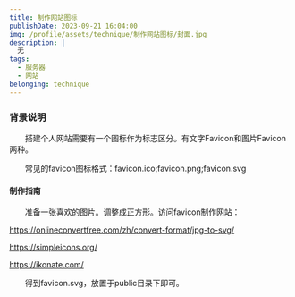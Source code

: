 ```yaml
---
title: 制作网站图标
publishDate: 2023-09-21 16:04:00
img: /profile/assets/technique/制作网站图标/封面.jpg
description: |
  无
tags:
  - 服务器
  - 网站
belonging: technique
---
```


### 背景说明

　　搭建个人网站需要有一个图标作为标志区分。有文字Favicon和图片Favicon两种。

　　常见的favicon图标格式：favicon.ico;favicon.png;favicon.svg

#### 制作指南

　　准备一张喜欢的图片。调整成正方形。访问favicon制作网站：

https://onlineconvertfree.com/zh/convert-format/jpg-to-svg/

https://simpleicons.org/

https://ikonate.com/

　　得到favicon.svg，放置于public目录下即可。


